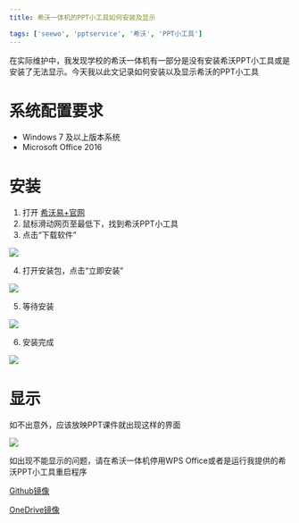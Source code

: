 ```yaml
---
title: 希沃一体机的PPT小工具如何安装及显示

tags: ['seewo', 'pptservice', '希沃', 'PPT小工具']
---
```


在实际维护中，我发现学校的希沃一体机有一部分是没有安装希沃PPT小工具或是安装了无法显示。今天我以此文记录如何安装以及显示希沃的PPT小工具

# 系统配置要求
+ Windows 7 及以上版本系统
+ Microsoft Office 2016

# 安装

1. 打开 [希沃易+官网]('http://e.seewo.com')
2. 鼠标滑动网页至最低下，找到希沃PPT小工具
3. 点击“下载软件”

![](https://cdn.jsdelivr.net/gh/zzysite/imgs@main/20210122230510.png)

4. 打开安装包，点击“立即安装”

![](https://cdn.jsdelivr.net/gh/zzysite/imgs@main/20210122230735.png)

5. 等待安装

![](https://cdn.jsdelivr.net/gh/zzysite/imgs@main/20210122230849.png)

6. 安装完成

![](https://cdn.jsdelivr.net/gh/zzysite/imgs@main/20210122230913.png)

# 显示

如不出意外，应该放映PPT课件就出现这样的界面

![](https://cdn.jsdelivr.net/gh/zzysite/imgs@main/20210122231436.png)

如出现不能显示的问题，请在希沃一体机停用WPS Office或者是运行我提供的希沃PPT小工具重启程序

[Github镜像]('https://github.com/zzysite/seewoPPTServiceRestart/releases/download/1.1/seewoPPTServiceRestart.exe')

[OneDrive镜像]('https://disk.zzysite.workers.dev/%E5%B8%8C%E6%B2%83%E7%9B%B8%E5%85%B3/PPT%E5%B0%8F%E5%B7%A5%E5%85%B7/%E9%87%8D%E5%90%AF%E8%84%9A%E6%9C%AC/seewoPPTServiceRestart.exe')